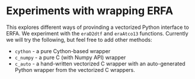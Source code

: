 Experiments with wrapping ERFA
==============================

This explores different ways of provinding a vectorized Python interface to
ERFA. We experiment with the ``eraD2dtf`` and ``eraAtco13`` functions. Currently we will try the
following, but feel free to add other methods:

* ``cython`` - a pure Cython-based wrapper
* ``c_numpy`` - a pure C (with Numpy API) wrapper
* ``c_auto`` - a hand-written vectorized C wrapper with an auto-generated Python wrapper from the vectorized C wrappers.
